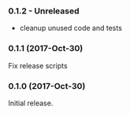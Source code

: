 ### 0.1.2 - Unreleased

 * cleanup unused code and tests

### 0.1.1 (2017-Oct-30)

Fix release scripts

### 0.1.0 (2017-Oct-30)

Initial release.
